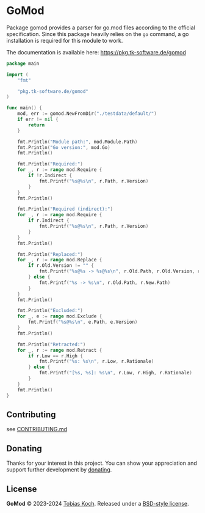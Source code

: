 # GoMod
Package gomod provides a parser for go.mod files according to the official specification.
Since this package heavily relies on the `go` command, a go installation is required for this module to work.

The documentation is available here: https://pkg.tk-software.de/gomod

```go
package main

import (
	"fmt"

	"pkg.tk-software.de/gomod"
)

func main() {
	mod, err := gomod.NewFromDir("./testdata/default/")
	if err != nil {
		return
	}

	fmt.Println("Module path:", mod.Module.Path)
	fmt.Println("Go version:", mod.Go)
	fmt.Println()

	fmt.Println("Required:")
	for _, r := range mod.Require {
		if !r.Indirect {
			fmt.Printf("%s@%s\n", r.Path, r.Version)
		}
	}
	fmt.Println()

	fmt.Println("Required (indirect):")
	for _, r := range mod.Require {
		if r.Indirect {
			fmt.Printf("%s@%s\n", r.Path, r.Version)
		}
	}
	fmt.Println()

	fmt.Println("Replaced:")
	for _, r := range mod.Replace {
		if r.Old.Version != "" {
			fmt.Printf("%s@%s -> %s@%s\n", r.Old.Path, r.Old.Version, r.New.Path, r.New.Version)
		} else {
			fmt.Printf("%s -> %s\n", r.Old.Path, r.New.Path)
		}
	}
	fmt.Println()

	fmt.Println("Excluded:")
	for _, e := range mod.Exclude {
		fmt.Printf("%s@%s\n", e.Path, e.Version)
	}
	fmt.Println()

	fmt.Println("Retracted:")
	for _, r := range mod.Retract {
		if r.Low == r.High {
			fmt.Printf("%s: %s\n", r.Low, r.Rationale)
		} else {
			fmt.Printf("[%s, %s]: %s\n", r.Low, r.High, r.Rationale)
		}
	}
	fmt.Println()
}
```

## Contributing
see [CONTRIBUTING.md](CONTRIBUTING.md)

## Donating
Thanks for your interest in this project. You can show your appreciation and support further development by [donating](https://www.tk-software.de/donate).

## License
**GoMod** © 2023-2024 [Tobias Koch](https://www.tk-software.de). Released under a [BSD-style license](https://gitlab.com/tobiaskoch/gomod/-/blob/main/LICENSE).